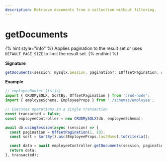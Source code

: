 ```yaml
---
description: Retrieve documents from a collection without filtering.
---
```


# getDocuments

{% hint style="info" %}
Applies pagination to the result set or uses `DEFAULT_PAGE_SIZE` to limit the result set.
{% endhint %}

**Signature**

```javascript
getDocuments(session: mysqlx.Session, pagination?: IOffsetPagination, sort?: Sort): Promise<IPaginatedSet<IDocument<S>>>;
```

**Example**

```javascript
// employeeRouter.{ts|js}
import { CRUDMySQLX, SortBy, OffsetPagination } from 'crud-node';
import { employeeSchema, EmployeeProps } from './schemas/employee';

// Executes operations in a single transaction
const transacted = false;
const employeeController = new CRUDMySQLX(db, employeeSchema);

await db.usingSession(async (session) => {
  const pagination = OffsetPagination(1, 10);
  const sort = SortBy().asc(EmployeeProps.lastName).toCriteria();

  const data = await employeeController.getDocuments(session, pagination, sort);
  return data;
}, transacted);
```

